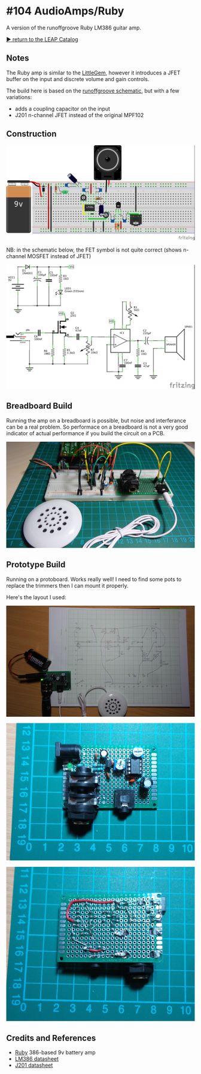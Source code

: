 # #104 AudioAmps/Ruby

A version of the runoffgroove Ruby LM386 guitar amp.


[:arrow_forward: return to the LEAP Catalog](https://leap.tardate.com)

## Notes

The Ruby amp is similar to the [LittleGem](./LittleGem), however it introduces a JFET buffer on the input
and discrete volume and gain controls.

The build here is based on the [runoffgroove schematic](http://www.runoffgroove.com/ruby.html), but with a few variations:
* adds a coupling capacitor on the input
* J201 n-channel JFET instead of the original MPF102

## Construction

![Breadboard](./assets/Ruby_bb.jpg?raw=true)

NB: in the schematic below, the FET symbol is not quite correct (shows n-channel MOSFET instead of JFET)

![The Schematic](./assets/Ruby_schematic.jpg?raw=true)

## Breadboard Build

Running the amp on a breadboard is possible, but noise and interferance can be a real problem.
So performace on a breadboard is not a very good indicator of actual performance if you build the circuit on a PCB.

![The Build](./assets/Ruby_build.jpg?raw=true)

## Prototype Build

Running on a protoboard. Works really well! I need to find some pots to replace the trimmers then I can mount it properly.

Here's the layout I used:

![The Schematic](./assets/Ruby_pcb_build.jpg?raw=true)

![The Schematic](./assets/Ruby_pcb_front.jpg?raw=true)

![The Schematic](./assets/Ruby_pcb_rear.jpg?raw=true)

## Credits and References
* [Ruby](http://www.runoffgroove.com/ruby.html) 386-based 9v battery amp
* [LM386 datasheet](http://www.futurlec.com/Linear/LM386N-3.shtml)
* [J201 datasheet](http://www.futurlec.com/Transistors/J201.shtml)